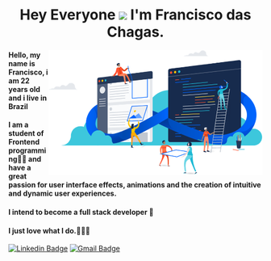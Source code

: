 <h1 align="center"> Hey Everyone <img src="https://raw.githubusercontent.com/kaueMarques/kaueMarques/master/hi.gif" width="35px"> I'm Francisco das Chagas.</h1>

<img align="right" src="https://github.com/francisco-das-chagas/francisco-das-chagas/blob/e7be76ec5fee9e0a14f24afc3782ad29754b1449/image.png" width="425"/>

#### Hello, my name is Francisco, i am 22 years old and i live in Brazil
#### I am a student of Frontend programming👨‍💻 and have a great passion for user interface effects, animations and the creation of intuitive and dynamic user experiences.
#### I intend to become a full stack developer 🎯
#### I just love what I do.💙💙💙 
 
[![Linkedin Badge](https://img.shields.io/badge/-LinkedIn-blue?style=flat-square&logo=Linkedin&logoColor=white&link=https://www.linkedin.com/in/f-chagas-dutra/)](https://www.linkedin.com/in/f-chagas-dutra/)
[![Gmail Badge](https://img.shields.io/badge/-Gmail-c14438?style=flat-square&logo=Gmail&logoColor=white&link=mailto:f.chagasdutra18@gmail.com)](mailto:f.chagasdutra18@gmail.com)

  
